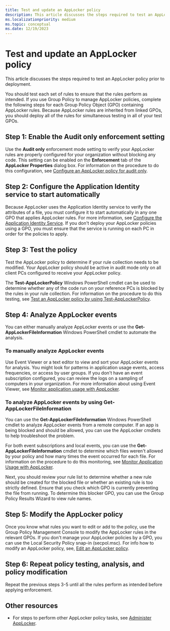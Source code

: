 ```yaml
---
title: Test and update an AppLocker policy
description: This article discusses the steps required to test an AppLocker policy prior to deployment.
ms.localizationpriority: medium
ms.topic: conceptual
ms.date: 12/19/2023
---
```


# Test and update an AppLocker policy

This article discusses the steps required to test an AppLocker policy prior to deployment.

You should test each set of rules to ensure that the rules perform as intended. If you use Group Policy to manage AppLocker policies, complete the following steps for each Group Policy Object (GPO) containing AppLocker rules. Because AppLocker rules are inherited from linked GPOs, you should deploy all of the rules for simultaneous testing in all of your test GPOs.

## Step 1: Enable the Audit only enforcement setting

Use the **Audit only** enforcement mode setting to verify your AppLocker rules are properly configured for your organization without blocking any code. This setting can be enabled on the **Enforcement** tab of the **AppLocker Properties** dialog box. For information on the procedure to do this configuration, see [Configure an AppLocker policy for audit only](configure-an-applocker-policy-for-audit-only.md).

## Step 2: Configure the Application Identity service to start automatically

Because AppLocker uses the Application Identity service to verify the attributes of a file, you must configure it to start automatically in any one GPO that applies AppLocker rules. For more information, see [Configure the Application Identity Service](configure-the-application-identity-service.md). If you don't deploy your AppLocker policies using a GPO, you must ensure that the service is running on each PC in order for the policies to apply.

## Step 3: Test the policy

Test the AppLocker policy to determine if your rule collection needs to be modified. Your AppLocker policy should be active in audit mode only on all client PCs configured to receive your AppLocker policy.

The **Test-AppLockerPolicy** Windows PowerShell cmdlet can be used to determine whether any of the code run on your reference PCs is blocked by the rules in your rule collection. For information on the procedure to do this testing, see [Test an AppLocker policy by using Test-AppLockerPolicy](test-an-applocker-policy-by-using-test-applockerpolicy.md).

## Step 4: Analyze AppLocker events

You can either manually analyze AppLocker events or use the **Get-AppLockerFileInformation** Windows PowerShell cmdlet to automate the analysis.

### To manually analyze AppLocker events

Use Event Viewer or a text editor to view and sort your AppLocker events for analysis. You might look for patterns in application usage events, access frequencies, or access by user groups. If you don't have an event subscription configured, you can review the logs on a sampling of computers in your organization. For more information about using Event Viewer, see [Monitor application usage with AppLocker](monitor-application-usage-with-applocker.md).

### To analyze AppLocker events by using Get-AppLockerFileInformation

You can use the **Get-AppLockerFileInformation** Windows PowerShell cmdlet to analyze AppLocker events from a remote computer. If an app is being blocked and should be allowed, you can use the AppLocker cmdlets to help troubleshoot the problem.

For both event subscriptions and local events, you can use the **Get-AppLockerFileInformation** cmdlet to determine which files weren't allowed by your policy and how many times the event occurred for each file. For information on the procedure to do this monitoring, see [Monitor Application Usage with AppLocker](monitor-application-usage-with-applocker.md).

Next, you should review your rule list to determine whether a new rule should be created for the blocked file or whether an existing rule is too strictly defined. Ensure that you check which GPO is currently preventing the file from running. To determine this blocker GPO, you can use the Group Policy Results Wizard to view rule names.

## Step 5: Modify the AppLocker policy

Once you know what rules you want to edit or add to the policy, use the Group Policy Management Console to modify the AppLocker rules in the relevant GPOs. If you don't manage your AppLocker policies by a GPO, you can use the Local Security Policy snap-in (secpol.msc). For info how to modify an AppLocker policy, see, [Edit an AppLocker policy](edit-an-applocker-policy.md).

## Step 6: Repeat policy testing, analysis, and policy modification

Repeat the previous steps 3-5 until all the rules perform as intended before applying enforcement.

## Other resources

- For steps to perform other AppLocker policy tasks, see [Administer AppLocker](administer-applocker.md).
